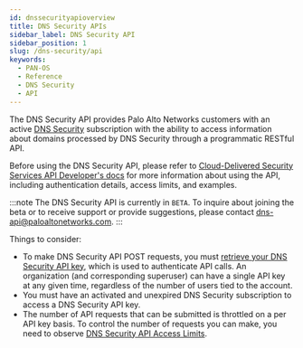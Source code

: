 ```yaml
---
id: dnssecurityapioverview
title: DNS Security APIs
sidebar_label: DNS Security API
sidebar_position: 1
slug: /dns-security/api
keywords:
  - PAN-OS
  - Reference
  - DNS Security
  - API
---
```


The DNS Security API provides Palo Alto Networks customers with an active [DNS Security](https://www.paloaltonetworks.com/network-security/dns-security) subscription with the ability to access information about domains processed by DNS Security through a programmatic RESTful API.

Before using the DNS Security API, please refer to [Cloud-Delivered Security Services API Developer's docs](/cdss/docs/) for more information about using the API, including authentication details, access limits, and examples.

:::note
The DNS Security API is currently in `BETA`. To inquire about joining the beta or to receive support or provide suggestions, please contact dns-api@paloaltonetworks.com.
:::

Things to consider:

- To make DNS Security API POST requests, you must [retrieve your DNS Security API key](/cdss/docs/authentication), which is used to authenticate API calls. An organization (and corresponding superuser) can have a single API key at any given time, regardless of the number of users tied to the account.
- You must have an activated and unexpired DNS Security subscription to access a DNS Security API key.
- The number of API requests that can be submitted is throttled on a per API key basis. To control the number of requests you can make, you need to observe [DNS Security API Access Limits](/dns-security/docs/access-limits).
